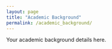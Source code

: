 ```yaml
---
layout: page
title: "Academic Background"
permalink: /academic_background/
---
```

Your academic background details here.
